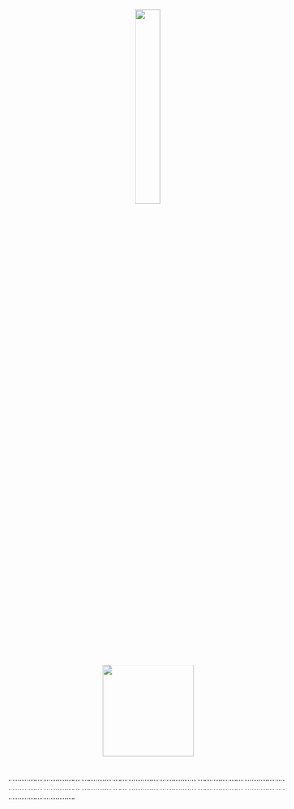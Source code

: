 ##

<p align="center">
  <img src="https://media.giphy.com/media/MeJgB3yMMwIaHmKD4z/giphy.gif" width="30%">
</p>

<p align="center">
 
  
  <a href="https://github.com/jonathancbrito/github-readme-stats">
    <img
      align="center"
      height="165"
      src="https://github-readme-stats.vercel.app/api?username=jonathancbrito&show_icons=true&theme=white&include_all_commits=true&count_private=true">
  </a>
</p>

##
......................................................................................................................................................................................................................................................................................
</p>
